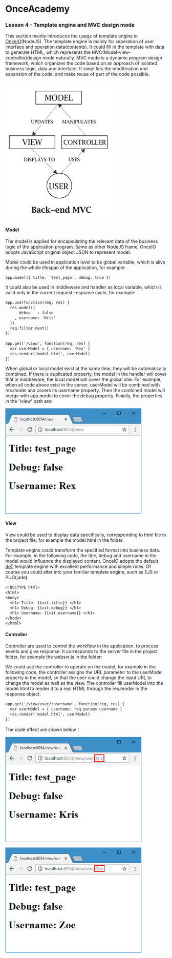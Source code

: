 # OnceAcademy
### Lesson 4 - Template engine and MVC design mode

This section mainly introduces the usage of template engine in [OnceIO](https://github.com/OnceDoc/onceio)(NodeJS). The template engine is mainly for seperation of user interface and operation data(contents). It could  fill in the template with data to generate HTML, which represents the MVC(Model-view-controller)design mode naturally. MVC mode is a dynamic program design framework, which organizes the code based on an approach of isolated business logic, data and interface. It simplifies the modification and expansion of the code, and make reuse of part of the code possible.

![backup MVC sketchup][1]

#### Model  
 
The model is applied for encapsulating the relevant data of the business logic of the application program. Same as other NodeJS frame, OnceIO adopts JavaScript original object JSON to represent model.
 
Model could be used in application level to be global variable, which is alive during the whole lifespan of the application, for example:

    app.model({ title: 'test_page', debug: true }) 

It could also be used in middleware and handler as local variable, which is valid only in the current request-response cycle, for example:

    app.use(function(req, res) {
      res.model({
          debug   : false
        , username: 'Kris'
      })
      req.filter.next()
    })

    app.get('/view', function(req, res) { 
      var userModel = { username: 'Rex' }
      res.render('model.html', userModel)
    })
  

When global or local model exist at the same time, they will be automatically combined. If there is duplicated property, the model in the handler will cover that in middleware, the local model will cover the global one. For example, when all code above exist in the server, userModel will be combined with res.model and covers its username property. Then the combined model will merge with app.model to cover the debug property. Finially, the properties in the '\view' path are:

![Model merge browser display model][2]

#### View  
  
View could be used to display data specifically, corresponding to html file in the project file, for example the model.html in the folder.

Template engine could transform the specified format into business data.  For example, in the following code, the title, debug and username in the model would influence the displayed contant. OnceIO adopts the default [doT](https://github.com/olado/doT) template engine with excellent performance and simple rules. Of course you could alter into your familiar template engine, such as EJS or PUG(jade).

    <!DOCTYPE html>
    <html>
    <body>
      <h1> Title: {{=it.title}} </h1>
      <h1> Debug: {{=it.debug}} </h1>
      <h1> Username: {{=it.username}} </h1>
    </body>
    </html>
  
#### Controller
 
Controller are used to control the workflow in the application, to process events and give response. It corresponds to the server file in the project folder, for example the websvr.js in the folder:
  
   
We could use the controller to operate on the model, for example in the following code, the controller assigns the URL parameter to the userModel property in the model, so that the user could change the input URL to change the model as well as the view. The controller fill userModel into the model.html to render it to a real HTML through the res.render in the response object.

    app.get('/view/user/:username', function(req, res) { 
      var userModel = { username: req.params.username }
      res.render('model.html', userModel)
    })

The code effect are shown below：

![Controller effect display 1][3]  
  
![Controller effect display 2][4]





  [1]: https://raw.githubusercontent.com/OnceDoc/images/gh-pages/OnceAcademy/Lesson4/MVC_process.png
  [2]: https://raw.githubusercontent.com/OnceDoc/images/gh-pages/OnceAcademy/Lesson4/model_overwritten.png
  [3]: https://raw.githubusercontent.com/OnceDoc/images/gh-pages/OnceAcademy/Lesson4/controller_example_1.png
  [4]: https://raw.githubusercontent.com/OnceDoc/images/gh-pages/OnceAcademy/Lesson4/controller_example_2.png
